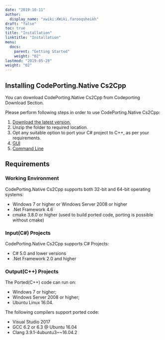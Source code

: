 ```yaml
---
date: "2019-10-11"
author:
  display_name: "xwiki:XWiki.farooqsheikh"
draft: "false"
toc: true
title: "Installation"
linktitle: "Installation"
menu:
  docs:
    parent: "Getting Started"
    weight: "02"
lastmod: "2019-05-28"
weight: "02"
---
```


## Installing CodePorting.Native Cs2Cpp ##

You can download CodePorting.Native Cs2Cpp from Codeporting Download Section.

Please perform following steps in order to use CodePorting.Native Cs2Cpp:

1. [Download the latest version.](https://downloads.codeporting.com/native)
1. Unzip the folder to required location.
1. Opt any suitable option to port your C# project to C++, as per your requirements.
11. [GUI](/native/cs2cpp/getting-started/how-to-use-codeporting-native-cs2cpp/use-gui-to-port-and-build-projects/)
11. [Command Line](/native/cs2cpp/getting-started/how-to-use-codeporting-native-cs2cpp/use-command-line-to-port-and-build-projects/)

## Requirements ##

### Working Environment ###

CodePorting.Native Cs2Cpp supports both 32-bit and 64-bit operating systems:

* Windows 7 or higher or Windows Server 2008 or higher
* .Net Framework 4.6
* cmake 3.8.0 or higher (used to build ported code, porting is possible without cmake)

### Input(C#) Projects ###

CodePorting.Native Cs2Cpp supports C# Projects:

* C# 5.0 and lower versions
* .Net Framework 2.0 and higher

### Output(C++) Projects ###

The Ported(C++) code can run on:

* Windows 7 or higher;
* Windows Server 2008 or higher;
* Ubuntu Linux 16.04.

The following compilers support ported code:

* Visual Studio 2017
* GCC 6.2 or 6.3 @ Ubuntu 16.04
* Clang 3.9.1-4ubuntu3~~16.04.2
